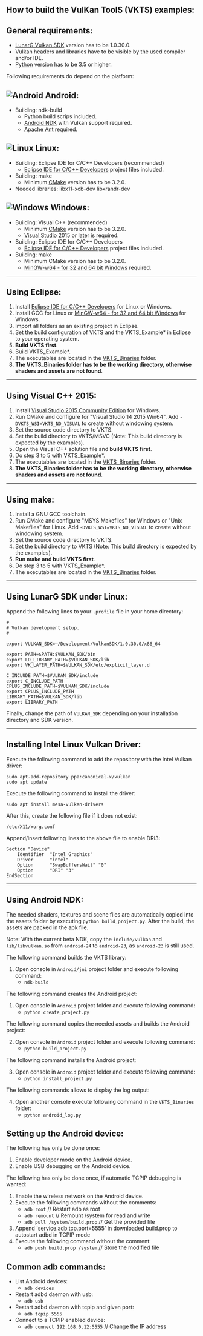 How to build the VulKan ToolS (VKTS) examples:
----------------------------------------------

General requirements:
---------------------
  
- [LunarG Vulkan SDK](http://vulkan.lunarg.com) version has to be 1.0.30.0.
- Vulkan headers and libraries have to be visible by the used compiler and/or IDE.
- [Python](https://www.python.org/) version has to be 3.5 or higher.  


Following requirements do depend on the platform:

![Android](images/android_logo.png) Android:
---

- Building: ndk-build  
    - Python build scrips included.  
    - [Android NDK](http://developer.android.com/ndk/index.html) with Vulkan support required.  
    - [Apache Ant](https://ant.apache.org/) required.  
      

![Linux](images/linux_logo.png) Linux:
---

- Building: Eclipse IDE for C/C++ Developers (recommended)  
    - [Eclipse IDE for C/C++ Developers](https://www.eclipse.org/downloads/) project files included.   
- Building: make  
    - Minimum [CMake](https://cmake.org/) version has to be 3.2.0.  
- Needed libraries: libx11-xcb-dev libxrandr-dev  


![Windows](images/windows_logo.png) Windows:
---

- Building: Visual C++ (recommended)  
    - Minimum [CMake](https://cmake.org/) version has to be 3.2.0.  
    - [Visual Studio 2015](https://www.visualstudio.com/en-us/downloads/visual-studio-2015-downloads-vs.aspx) or later is required.  
- Building: Eclipse IDE for C/C++ Developers  
    - [Eclipse IDE for C/C++ Developers](https://www.eclipse.org/downloads/) project files included.  
- Building: make  
    - Minimum CMake version has to be 3.2.0.  
    - [MinGW-w64 - for 32 and 64 bit Windows](https://sourceforge.net/projects/mingw-w64/) required.  


---

Using Eclipse:
--------------

1. Install [Eclipse IDE for C/C++ Developers](https://www.eclipse.org/downloads/) for Linux or Windows.
2. Install GCC for Linux or [MinGW-w64 - for 32 and 64 bit Windows](https://sourceforge.net/projects/mingw-w64/) for Windows.
3. Import all folders as an existing project in Eclipse. 
4. Set the build configuration of VKTS and the VKTS_Example* in Eclipse to your operating system.
5. __Build VKTS first__.
6. Build VKTS_Example*.
7. The executables are located in the [VKTS_Binaries](VKTS_Binaries/README.md) folder.
8. __The VKTS_Binaries folder has to be the working directory, otherwise shaders and assets are not found__.


---

Using Visual C++ 2015:
----------------------

1. Install [Visual Studio 2015 Community Edition](https://www.visualstudio.com/en-us/downloads/visual-studio-2015-downloads-vs.aspx) for Windows.
2. Run CMake and configure for "Visual Studio 14 2015 Win64".
   Add `-DVKTS_WSI=VKTS_NO_VISUAL` to create without windowing system.
3. Set the source code directory to VKTS.
4. Set the build directory to VKTS/MSVC (Note: This build directory is expected by the examples).
5. Open the Visual C++ solution file and __build VKTS first__.
6. Do step 3 to 5 with VKTS_Example*.
7. The executables are located in the [VKTS_Binaries](VKTS_Binaries/README.md) folder.
8. __The VKTS_Binaries folder has to be the working directory, otherwise shaders and assets are not found__.


---

Using make:
-----------

1. Install a GNU GCC toolchain.
2. Run CMake and configure "MSYS Makefiles" for Windows or "Unix Makefiles" for Linux.
   Add `-DVKTS_WSI=VKTS_NO_VISUAL` to create without windowing system.
3. Set the source code directory to VKTS.
4. Set the build directory to VKTS (Note: This build directory is expected by the examples). 
5. __Run make and build VKTS first__.
6. Do step 3 to 5 with VKTS_Example*.
7. The executables are located in the [VKTS_Binaries](VKTS_Binaries/README.md) folder.


---

Using LunarG SDK under Linux:
-----------------------------

Append the following lines to your `.profile` file in your home directory: 

`#`  
`# Vulkan development setup.`  
`#`  
  
`export VULKAN_SDK=~/Development/VulkanSDK/1.0.30.0/x86_64`  
  
`export PATH=$PATH:$VULKAN_SDK/bin`  
`export LD_LIBRARY_PATH=$VULKAN_SDK/lib`  
`export VK_LAYER_PATH=$VULKAN_SDK/etc/explicit_layer.d`  
  
`C_INCLUDE_PATH=$VULKAN_SDK/include`   
`export C_INCLUDE_PATH`  
`CPLUS_INCLUDE_PATH=$VULKAN_SDK/include`   
`export CPLUS_INCLUDE_PATH`  
`LIBRARY_PATH=$VULKAN_SDK/lib`  
`export LIBRARY_PATH`  

Finally, change the path of `VULKAN_SDK` depending on your installation directory and SDK version.


---

Installing Intel Linux Vulkan Driver:
-------------------------------------
  
Execute the following command to add the repository with the Intel Vulkan driver:  
  
`sudo apt-add-repository ppa:canonical-x/vulkan`  
`sudo apt update`  
  
Execute the following command to install the driver:  
  
`sudo apt install mesa-vulkan-drivers`  
  
After this, create the following file if it does not exist:  
  
`/etc/X11/xorg.conf`  
  
Append/insert following lines to the above file to enable DRI3:  
  
`Section "Device"`  
`    Identifier  "Intel Graphics"`  
`    Driver      "intel"`  
`    Option      "SwapBuffersWait" "0"`  
`    Option      "DRI" "3"`  
`EndSection`  
  

---

Using Android NDK:
------------------

The needed shaders, textures and scene files are automatically copied into the assets folder by
executing `python build_project.py`. After the build, the assets are packed in the apk file. 

Note:
With the current beta NDK, copy the `include/vulkan` and `lib/libvulkan.so` from `android-24` to `android-23`,
as `android-23` is still used.

The following command builds the VKTS library:

1. Open console in `Android/jni` project folder and execute following command:  
    - `ndk-build`


The following command creates the Android project:

1. Open console in `Android` project folder and execute following command:  
    - `python create_project.py`

The following command copies the needed assets and builds the Android project:

2. Open console in `Android` project folder and execute following command:  
    - `python build_project.py`

The following command installs the Android project:

3. Open console in `Android` project folder and execute following command:  
    - `python install_project.py`

The following commands allows to display the log output:

4. Open another console execute following command in the `VKTS_Binaries` folder:  
    - `python android_log.py` 


Setting up the Android device:
------------------------------

The following has only be done once:

1. Enable developer mode on the Android device.
2. Enable USB debugging on the Android device.

The following has only be done once, if automatic TCPIP debugging is wanted:

1. Enable the wireless network on the Android device.  
2. Execute the following commands without the comments:  
    - `adb root`                         // Restart adb as root  
    - `adb remount`                      // Remount /system for read and write  
    - `adb pull /system/build.prop`      // Get the provided file  
3. Append 'service.adb.tcp.port=5555' in downloaded build.prop to autostart adbd in TCPIP mode  
4. Execute the following command without the comment:  
    - `adb push build.prop /system`      // Store the modified file  


Common adb commands:
--------------------

- List Android devices:  
    - `adb devices`  
- Restart adbd daemon with usb:  
    - `adb usb`  
- Restart adbd daemon with tcpip and given port:  
    - `adb tcpip 5555`  
- Connect to a TCPIP enabled device:  
    - `adb connect 192.168.0.12:5555`    // Change the IP address  
